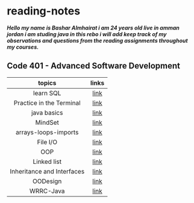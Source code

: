 # reading-notes

***Hello my name is Bashar Almhairat i am 24 years old live in amman jordan
i am studing java in this rebo i will add  keep track of my observations and questions from the reading assignments throughout my courses.***

## Code 401 - Advanced Software Development
|topics|links|
|:---:|:---:|
|learn SQL|[link](learnSQl/learnSQL.md)|
|Practice in the Terminal| [link](Terminal.md)|
|java basics|[link](java-basics.md)|
|MindSet|[link](Mindset.md)|
|arrays-loops-imports|[link](arrays-loops-imports.md)|
|File I/O|[link](file-io.md)|
|OOP|[link](OOP.md)|
|Linked list|[link](Linked-lest.md)|
|Inheritance and Interfaces|[link](Inheritance-Interfaces.md)|
|OODesign|[link](OODesign.md)|
|WRRC-Java|[link](https://github.com/basharalmhairat/reading-notes/blob/main/WRRC-Java.md)|
